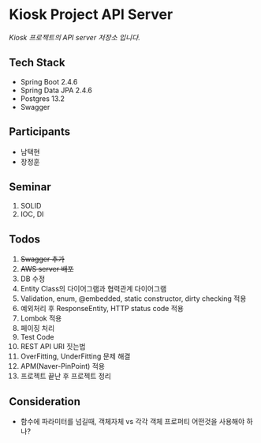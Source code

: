# Kiosk Project API Server
*Kiosk 프로젝트의 API server 저장소 입니다.*

## Tech Stack
* Spring Boot 2.4.6
* Spring Data JPA 2.4.6
* Postgres 13.2
* Swagger

## Participants
* 남택현
* 장정훈

## Seminar
1. SOLID
2. IOC, DI

## Todos
1. ~~Swagger 추가~~
2. ~~AWS server 배포~~
3. DB 수정
3. Entity Class의 다이어그램과 협력관계 다이어그램
5. Validation, enum, @embedded, static constructor, dirty checking 적용
4. 예외처리 후 ResponseEntity, HTTP status code 적용
7. Lombok 적용
5. 페이징 처리
5. Test Code
6. REST API URI 짓는법
9. OverFitting, UnderFitting 문제 해결
10. APM(Naver-PinPoint) 적용
11. 프로젝트 끝난 후 프로젝트 정리

## Consideration
* 함수에 파라미터를 넘길때, 객체자체 vs 각각 객체 프로퍼티 어떤것을 사용해야 하나? 

